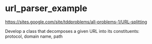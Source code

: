 # url_parser_example

https://sites.google.com/site/tddproblems/all-problems-1/URL-splitting

Develop a class that decomposes a given URL into its constituents: protocol, domain name, path
